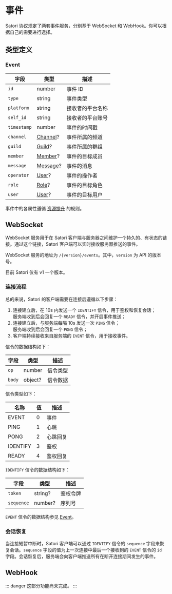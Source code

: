 # 事件

Satori 协议规定了两套事件服务，分别基于 WebSocket 和 WebHook。你可以根据自己的需要进行选择。

## 类型定义

### Event

| 字段 | 类型 | 描述 |
| --- | --- | --- |
| `id` | number | 事件 ID |
| `type` | string | 事件类型 |
| `platform` | string | 接收者的平台名称 |
| `self_id` | string | 接收者的平台账号 |
| `timestamp` | number | 事件的时间戳 |
| `channel` | [Channel](../resources/channel.md)? | 事件所属的频道 |
| `guild` | [Guild](../resources/guild.md)? | 事件所属的群组 |
| `member` | [Member](../resources/member.md)? | 事件的目标成员 |
| `message` | [Message](../resources/message.md)? | 事件的消息 |
| `operator` | [User](../resources/user.md)? | 事件的操作者 |
| `role` | [Role](../resources/role.md)? | 事件的目标角色 |
| `user` | [User](../resources/user.md)? | 事件的目标用户 |

事件中的各属性遵循 [资源提升](./index.md) 的规则。

## WebSocket

WebSocket 服务用于在 Satori 客户端与服务器之间维护一个持久的、有状态的链接。通过这个链接，Satori 客户端可以实时接收服务器推送的事件。

WebSocket 服务的地址为 `/{version}/events`。其中，`version` 为 API 的版本号。

目前 Satori 仅有 v1 一个版本。

### 连接流程

总的来说，Satori 的客户端需要在连接后遵循以下步骤：

1. 连接建立后，在 10s 内发送一个 `IDENTIFY` 信令，用于鉴权和恢复会话；<br>服务端收到后会回复一个 `READY` 信令，并开启事件推送；
1. 连接建立后，与服务端每隔 10s 发送一次 `PING` 信令；<br>服务端收到后会回复一个 `PONG` 信令；
1. 客户端持续接收来自服务端的 `EVENT` 信令，用于接收事件。

信令的数据结构如下：

| 字段 | 类型 | 描述 |
| --- | --- | --- |
| `op` | number | 信令类型 |
| `body` | object? | 信令数据 |

信令类型如下：

| 名称 | 值 | 描述 |
| --- | --- | --- |
| EVENT | 0 | 事件 |
| PING | 1 | 心跳 |
| PONG | 2 | 心跳回复 |
| IDENTIFY | 3 | 鉴权 |
| READY | 4 | 鉴权回复 |

`IDENTIFY` 信令的数据结构如下：

| 字段 | 类型 | 描述 |
| --- | --- | --- |
| `token` | string? | 鉴权令牌 |
| `sequence` | number? | 序列号 |

`EVENT` 信令的数据结构参见 [Event](#event)。

### 会话恢复

当连接短暂中断时，Satori 客户端可以通过 `IDENTIFY` 信令的 `sequence` 字段来恢复会话。`sequence` 字段的值为上一次连接中最后一个接收到的 `EVENT` 信令的 `id` 字段。会话恢复后，服务端会向客户端推送所有在断开连接期间发生的事件。

## WebHook

::: danger
这部分功能尚未完成。
:::
